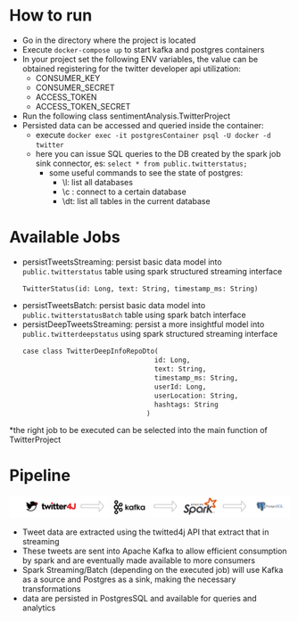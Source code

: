 # How to run
* Go in the directory where the project is located
* Execute `docker-compose up` to start kafka and postgres containers
* In your project set the following ENV variables, the value can be obtained registering for the twitter developer api utilization:
  * CONSUMER_KEY
  * CONSUMER_SECRET
  * ACCESS_TOKEN
  * ACCESS_TOKEN_SECRET
* Run the following class sentimentAnalysis.TwitterProject
* Persisted data can be accessed and queried inside the container:
  * execute `docker exec -it postgresContainer psql -U docker -d twitter`
  * here you can issue SQL queries to the DB created by the spark job sink connector, es: `select * from public.twitterstatus;`
    * some useful commands to see the state of postgres:
      * \l: list all databases
      * \c <db name>: connect to a certain database
      * \dt: list all tables in the current database


# Available Jobs

* persistTweetsStreaming: persist basic data model into `public.twitterstatus` table using spark structured streaming interface
  ```
  TwitterStatus(id: Long, text: String, timestamp_ms: String)
  ```
* persistTweetsBatch: persist basic data model into `public.twitterstatusBatch` table using spark batch interface
* persistDeepTweetsStreaming: persist a more insightful model into `public.twitterdeepstatus` using spark structured streaming interface
  ``` 
  case class TwitterDeepInfoRepoDto(
                                   id: Long,
                                   text: String,
                                   timestamp_ms: String,
                                   userId: Long,
                                   userLocation: String,
                                   hashtags: String
                                 )
  ```
  
*the right job to be executed can be selected into the main function of TwitterProject



# Pipeline

![Alt text](images/twitterPipe.drawio.png?raw=true "Title")

* Tweet data are extracted using the twitted4j API that extract that in streaming
* These tweets are sent into Apache Kafka to allow efficient consumption by spark and are eventually made available to more consumers
* Spark Streaming/Batch (depending on the executed job) will use Kafka as a source and Postgres as a sink, making the necessary transformations 
* data are persisted in PostgresSQL and available for queries and analytics





